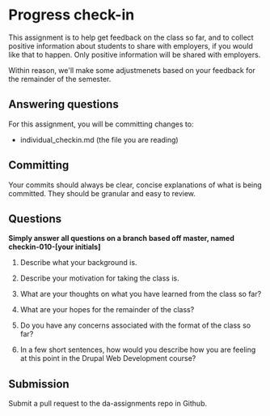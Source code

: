 # Progress check-in
This assignment is to help get feedback on the class so far, and to collect positive information about students to share with employers, if you would like that to happen. Only positive information will be shared with employers.

Within reason, we'll make some adjustmenets based on your feedback for the remainder of the semester.

## Answering questions
For this assignment, you will be committing changes to:  
- individual_checkin.md (the file you are reading)  

## Committing
Your commits should always be clear, concise explanations of what is being committed. They should be granular and easy to review.  

## Questions
**Simply answer all questions on a branch based off master, named checkin-010-[your initials]**  

1. Describe what your background is.

2. Describe your motivation for taking the class is.  

3. What are your thoughts on what you have learned from the class so far?

4. What are your hopes for the remainder of the class?  

5. Do you have any concerns associated with the format of the class so far?  

6. In a few short sentences, how would you describe how you are feeling at this point in the Drupal Web Development course?

## Submission
Submit a pull request to the da-assignments repo in Github.
